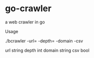 # go-crawler
a web crawler in go

Usage

./bcrawler -url= -depth= -domain -csv

url string
depth int
domain string
csv bool
